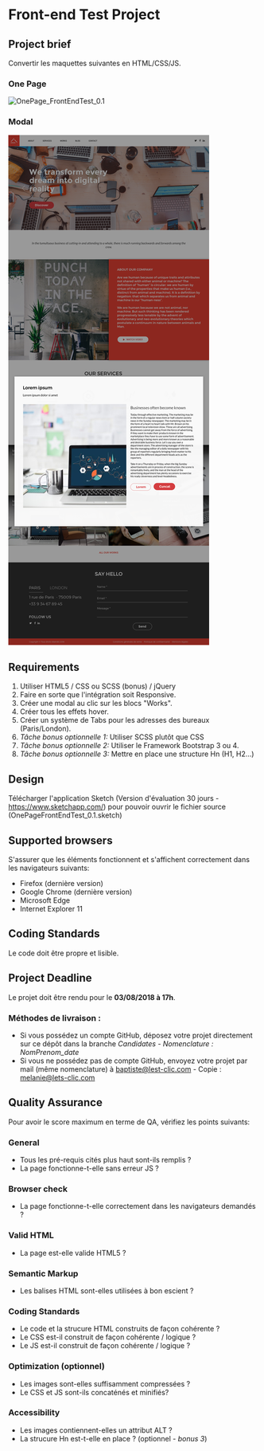 Front-end Test Project
======================

## Project brief
Convertir les maquettes suivantes en HTML/CSS/JS.

### One Page 
![OnePage_FrontEndTest_0.1](OnePage_FrontEndTest_0.1.png)

### Modal
![OnePage_FrontEndTest-modal-work_0.1](OnePage_FrontEndTest-modal-work_0.1.png)

## Requirements
1. Utiliser HTML5 / CSS ou SCSS (bonus) / jQuery
2. Faire en sorte que l'intégration soit Responsive.
3. Créer une modal au clic sur les blocs "Works".
4. Créer tous les effets hover.
5. Créer un système de Tabs pour les adresses des bureaux (Paris/London).
6. *Tâche bonus optionnelle 1:* Utiliser SCSS plutôt que CSS
7. *Tâche bonus optionnelle 2:* Utiliser le Framework Bootstrap 3 ou 4.
8. *Tâche bonus optionnelle 3:* Mettre en place une structure Hn (H1, H2...)

## Design
Télécharger l'application Sketch (Version d'évaluation 30 jours - https://www.sketchapp.com/) pour pouvoir ouvrir le fichier source (OnePageFrontEndTest_0.1.sketch) 

## Supported browsers
S'assurer que les éléments fonctionnent et s'affichent correctement dans les navigateurs suivants: 

- Firefox (dernière version)
- Google Chrome (dernière version)
- Microsoft Edge
- Internet Explorer 11

## Coding Standards
Le code doit être propre et lisible. 

## Project Deadline
Le projet doit être rendu pour le **03/08/2018 à 17h**.

### Méthodes de livraison :
- Si vous possédez un compte GitHub, déposez votre projet directement sur ce dépôt dans la branche *Candidates* - *Nomenclature : NomPrenom_date*
- Si vous ne possédez pas de compte GitHub, envoyez votre projet par mail (même nomenclature) à baptiste@lest-clic.com - Copie : melanie@lets-clic.com


## Quality Assurance
Pour avoir le score maximum en terme de QA, vérifiez les points suivants:

### General

- Tous les pré-requis cités plus haut sont-ils remplis ?
- La page fonctionne-t-elle sans erreur JS ?

### Browser check

- La page fonctionne-t-elle correctement dans les navigateurs demandés ?

### Valid HTML

- La page est-elle valide HTML5 ?

### Semantic Markup

- Les balises HTML sont-elles utilisées à bon escient ?

### Coding Standards

- Le code et la strucure HTML construits de façon cohérente ?
- Le CSS est-il construit de façon cohérente / logique ?
- Le JS est-il construit de façon cohérente / logique ?

### Optimization (optionnel)

- Les images sont-elles suffisamment compressées ?
- Le CSS et JS sont-ils concaténés et minifiés?

### Accessibility 

- Les images contiennent-elles un attribut ALT ?
- La strucure Hn est-t-elle en place ? (optionnel - *bonus 3*)
